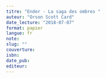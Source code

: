 ```yaml
---
titre: "Ender - La saga des ombres "
auteur: "Orson Scott Card"
date_lecture: "2018-07-07"
format: papier
langue: fr
note:
slug: ""
couverture: 
isbn: 
date_pub: 
editeur: 
---
```

